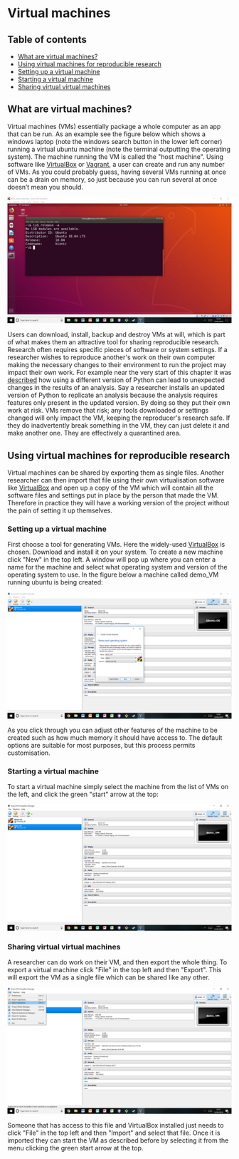 # Virtual machines

## Table of contents

- [What are virtual machines?](#What_are_virtual_machines)
- [Using virtual machines for reproducible research](#Using_virtual_machines_for_reproducible_research)
 - [Setting up a virtual machine](#Setting_up_a_virtual_machine)
 - [Starting a virtual machine](#Starting_a_virtual_machine)
 - [Sharing virtual virtual machines](#Sharing_virtual_virtual_machines)

<a name="What_are_virtual_machines"></a>
## What are virtual machines?

Virtual machines (VMs) essentially package a whole computer as an app that can be run. As an example see the figure below which shows a windows laptop (note the windows search button in the lower left corner) running a virtual ubuntu machine (note the terminal outputting the operating system).
The machine running the VM is called the "host machine".
Using software like [VirtualBox](https://www.virtualbox.org/) or [Vagrant](https://www.vagrantup.com/), a user can create and run any number of VMs.
As you could probably guess, having several VMs running at once can be a drain on memory, so just because you can run several at once doesn’t mean you should.

![virtual_machine](../../figures/virtual_machine.png)

Users can download, install, backup and destroy VMs at will, which is part of what makes them an attractive tool for sharing reproducible research.
Research often requires specific pieces of software or system settings.
If a researcher wishes to reproduce another's work on their own computer making the necessary changes to their environment to run the project may impact their own work.
For example near the very start of this chapter it was [described](#How_this_will_help_you_why_this_is_useful) how using a different version of Python can lead to unexpected changes in the results of an analysis.
Say a researcher installs an updated version of Python to replicate an analysis because the analysis requires features only present in the updated version.
By doing so they put their own work at risk. VMs remove that risk; any tools downloaded or settings changed will only impact the VM, keeping the reproducer's research safe.
If they do inadvertently break something in the VM, they can just delete it and make another one.
They are effectively a quarantined area.

<a name=Using_virtual_machines_for_reproducible_research></a>
## Using virtual machines for reproducible research

Virtual machines can be shared by exporting them as single files.
Another researcher can then import that file using their own virtualisation software like [VirtualBox](https://www.virtualbox.org/) and open up a copy of the VM which will contain all the software files and settings put in place by the person that made the VM.
Therefore in practice they will have a working version of the project without the pain of setting it up themselves.

<a name="Setting_up_a_virtual_machine"></a>
### Setting up a virtual machine

First choose a tool for generating VMs.
Here the widely-used [VirtualBox](https://www.virtualbox.org/) is chosen. Download and install it on your system.
To create a new machine click "New" in the top left.
A window will pop up where you can enter a name for the machine and select what operating system and version of the operating system to use.
In the figure below a machine called demo_VM running ubuntu is being created:

![VM_create_machine](../../figures/VM_create_machine.png)

As you click through you can adjust other features of the machine to be created such as how much memory it should have access to.
The default options are suitable for most purposes, but this process permits customisation.

<a name="Starting_a_virtual_machine"></a>
### Starting a virtual machine

To start a virtual machine simply select the machine from the list of VMs on the left, and click the green "start" arrow at the top:

![VM_start_machine](../../figures/VM_start_machine.png)

<a name="Sharing_virtual_virtual_machines"></a>
### Sharing virtual virtual machines

A researcher can do work on their VM, and then export the whole thing.
To export a virtual machine click "File" in the top left and then "Export".
This will export the VM as a single file which can be shared like any other.

![VM_export_machine](../../figures/VM_export_machine.png)

Someone that has access to this file and VirtualBox installed just needs to click "File" in the top left and then "Import" and select that file.
Once it is imported they can start the VM as described before by selecting it from the menu clicking the green start arrow at the top.
